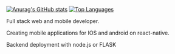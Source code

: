 [![Anurag's GitHub stats](https://github-readme-stats.vercel.app/api?username=nikita3331&hide=stars&count_private=true)](https://github.com/anuraghazra/github-readme-stats)
[![Top Languages](https://github-readme-stats.vercel.app/api/top-langs/?username=nikita3331&layout=compact)](https://github.com/anuraghazra/github-readme-stats)


Full stack web and mobile developer. 

Creating mobile applications for IOS and android on react-native.

Backend deployment with node.js or FLASK
